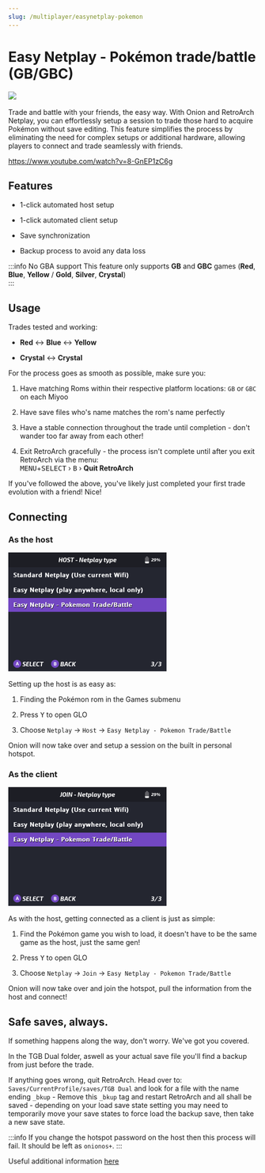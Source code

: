 ```yaml
---
slug: /multiplayer/easynetplay-pokemon
---
```



# Easy Netplay - Pokémon trade/battle (GB/GBC)

*![](https://github.com/OnionUI/Onion/assets/47260768/031e60fa-e6dd-4059-9982-3ec397a3d0cd)*

Trade and battle with your friends, the easy way. With Onion and RetroArch Netplay, you can effortlessly setup a session to trade those hard to acquire Pokémon without save editing. This feature simplifies the process by eliminating the need for complex setups or additional hardware, allowing players to connect and trade seamlessly with friends.

https://www.youtube.com/watch?v=8-GnEP1zC6g

## Features

- 1-click automated host setup

- 1-click automated client setup

- Save synchronization

- Backup process to avoid any data loss

:::info No GBA support
This feature only supports **GB** and **GBC** games (**Red**, **Blue**, **Yellow** / **Gold**, **Silver**, **Crystal**)  
:::


## Usage

Trades tested and working:

- **Red** ↔ **Blue** ↔ **Yellow**

- **Crystal** ↔ **Crystal**

For the process goes as smooth as possible, make sure you:


1. Have matching Roms within their respective platform locations: `GB` or `GBC` on each Miyoo

2. Have save files who's name matches the rom's name perfectly

3. Have a stable connection throughout the trade until completion - don't wander too far away from each other!

4. Exit RetroArch gracefully - the process isn't complete until after you exit RetroArch via the menu:  
   <kbd>MENU</kbd>+<kbd>SELECT</kbd> › <kbd>B</kbd> › <b>Quit RetroArch</b>

If you've followed the above, you've likely just completed your first trade evolution with a friend! Nice!


## Connecting

### As the host

![](./assets/Netplay-pokemon-host.png)

Setting up the host is as easy as:

1. Finding the Pokémon rom in the Games submenu

2. Press <kbd>Y</kbd> to open GLO

3. Choose `Netplay` -> `Host` -> `Easy Netplay - Pokemon Trade/Battle`
 
Onion will now take over and setup a session on the built in personal hotspot.


### As the client

![](./assets/Netplay-pokemon-join.png)

As with the host, getting connected as a client is just as simple:

1. Find the Pokémon game you wish to load, it doesn't have to be the same game as the host, just the same gen!

2. Press <kbd>Y</kbd> to open GLO

3. Choose `Netplay` -> `Join` -> `Easy Netplay - Pokemon Trade/Battle`
 
Onion will now take over and join the hotspot, pull the information from the host and connect! 


## Safe saves, always.

If something happens along the way, don't worry. We've got you covered. 

In the TGB Dual folder, aswell as your actual save file you'll find a backup from just before the trade.

If anything goes wrong, quit RetroArch. Head over to: `Saves/CurrentProfile/saves/TGB Dual` and look for a file with the name ending `_bkup` - Remove this `_bkup` tag and restart RetroArch and all shall be saved - depending on your load save state setting you may need to temporarily move your save states to force load the backup save, then take a new save state.

:::info
If you change the hotspot password on the host then this process will fail. It should be left as `onionos+`.
:::

Useful additional information [here](https://github.com/OnionUI/Onion/pull/1007)
